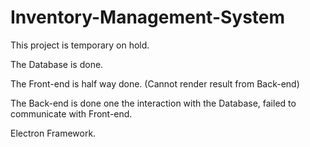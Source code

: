 # Inventory-Management-System

This project is temporary on hold.

The Database is done.

The Front-end is half way done. (Cannot render result from Back-end)

The Back-end is done one the interaction with the Database, failed to communicate with Front-end.

Electron Framework.

